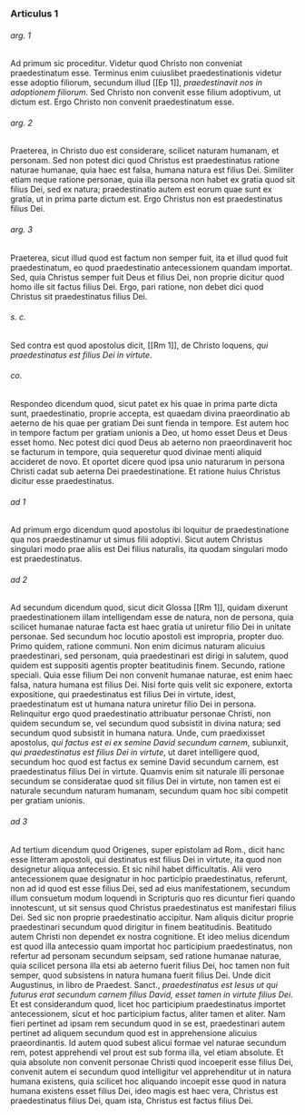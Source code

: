 ### Articulus 1

###### arg. 1
Ad primum sic proceditur. Videtur quod Christo non conveniat praedestinatum esse. Terminus enim cuiuslibet praedestinationis videtur esse adoptio filiorum, secundum illud [[Ep 1]], *praedestinavit nos in adoptionem filiorum*. Sed Christo non convenit esse filium adoptivum, ut dictum est. Ergo Christo non convenit praedestinatum esse.

###### arg. 2
Praeterea, in Christo duo est considerare, scilicet naturam humanam, et personam. Sed non potest dici quod Christus est praedestinatus ratione naturae humanae, quia haec est falsa, humana natura est filius Dei. Similiter etiam neque ratione personae, quia illa persona non habet ex gratia quod sit filius Dei, sed ex natura; praedestinatio autem est eorum quae sunt ex gratia, ut in prima parte dictum est. Ergo Christus non est praedestinatus filius Dei.

###### arg. 3
Praeterea, sicut illud quod est factum non semper fuit, ita et illud quod fuit praedestinatum, eo quod praedestinatio antecessionem quandam importat. Sed, quia Christus semper fuit Deus et filius Dei, non proprie dicitur quod homo ille sit factus filius Dei. Ergo, pari ratione, non debet dici quod Christus sit praedestinatus filius Dei.

###### s. c.
Sed contra est quod apostolus dicit, [[Rm 1]], de Christo loquens, *qui praedestinatus est filius Dei in virtute*.

###### co.
Respondeo dicendum quod, sicut patet ex his quae in prima parte dicta sunt, praedestinatio, proprie accepta, est quaedam divina praeordinatio ab aeterno de his quae per gratiam Dei sunt fienda in tempore. Est autem hoc in tempore factum per gratiam unionis a Deo, ut homo esset Deus et Deus esset homo. Nec potest dici quod Deus ab aeterno non praeordinaverit hoc se facturum in tempore, quia sequeretur quod divinae menti aliquid accideret de novo. Et oportet dicere quod ipsa unio naturarum in persona Christi cadat sub aeterna Dei praedestinatione. Et ratione huius Christus dicitur esse praedestinatus.

###### ad 1
Ad primum ergo dicendum quod apostolus ibi loquitur de praedestinatione qua nos praedestinamur ut simus filii adoptivi. Sicut autem Christus singulari modo prae aliis est Dei filius naturalis, ita quodam singulari modo est praedestinatus.

###### ad 2
Ad secundum dicendum quod, sicut dicit Glossa [[Rm 1]], quidam dixerunt praedestinationem illam intelligendam esse de natura, non de persona, quia scilicet humanae naturae facta est haec gratia ut uniretur filio Dei in unitate personae. Sed secundum hoc locutio apostoli est impropria, propter duo. Primo quidem, ratione communi. Non enim dicimus naturam alicuius praedestinari, sed personam, quia praedestinari est dirigi in salutem, quod quidem est suppositi agentis propter beatitudinis finem. Secundo, ratione speciali. Quia esse filium Dei non convenit humanae naturae, est enim haec falsa, natura humana est filius Dei. Nisi forte quis velit sic exponere, extorta expositione, qui praedestinatus est filius Dei in virtute, idest, praedestinatum est ut humana natura uniretur filio Dei in persona. Relinquitur ergo quod praedestinatio attribuatur personae Christi, non quidem secundum se, vel secundum quod subsistit in divina natura; sed secundum quod subsistit in humana natura. Unde, cum praedixisset apostolus, *qui factus est ei ex semine David secundum carnem*, subiunxit, *qui praedestinatus est filius Dei in virtute*, ut daret intelligere quod, secundum hoc quod est factus ex semine David secundum carnem, est praedestinatus filius Dei in virtute. Quamvis enim sit naturale illi personae secundum se consideratae quod sit filius Dei in virtute, non tamen est ei naturale secundum naturam humanam, secundum quam hoc sibi competit per gratiam unionis.

###### ad 3
Ad tertium dicendum quod Origenes, super epistolam ad Rom., dicit hanc esse litteram apostoli, qui destinatus est filius Dei in virtute, ita quod non designetur aliqua antecessio. Et sic nihil habet difficultatis. Alii vero antecessionem quae designatur in hoc participio praedestinatus, referunt, non ad id quod est esse filius Dei, sed ad eius manifestationem, secundum illum consuetum modum loquendi in Scripturis quo res dicuntur fieri quando innotescunt, ut sit sensus quod Christus praedestinatus est manifestari filius Dei. Sed sic non proprie praedestinatio accipitur. Nam aliquis dicitur proprie praedestinari secundum quod dirigitur in finem beatitudinis. Beatitudo autem Christi non dependet ex nostra cognitione. Et ideo melius dicendum est quod illa antecessio quam importat hoc participium praedestinatus, non refertur ad personam secundum seipsam, sed ratione humanae naturae, quia scilicet persona illa etsi ab aeterno fuerit filius Dei, hoc tamen non fuit semper, quod subsistens in natura humana fuerit filius Dei. Unde dicit Augustinus, in libro de Praedest. Sanct., *praedestinatus est Iesus ut qui futurus erat secundum carnem filius David, esset tamen in virtute filius Dei*. Et est considerandum quod, licet hoc participium praedestinatus importet antecessionem, sicut et hoc participium factus, aliter tamen et aliter. Nam fieri pertinet ad ipsam rem secundum quod in se est, praedestinari autem pertinet ad aliquem secundum quod est in apprehensione alicuius praeordinantis. Id autem quod subest alicui formae vel naturae secundum rem, potest apprehendi vel prout est sub forma illa, vel etiam absolute. Et quia absolute non convenit personae Christi quod incoeperit esse filius Dei, convenit autem ei secundum quod intelligitur vel apprehenditur ut in natura humana existens, quia scilicet hoc aliquando incoepit esse quod in natura humana existens esset filius Dei, ideo magis est haec vera, Christus est praedestinatus filius Dei, quam ista, Christus est factus filius Dei.

